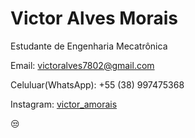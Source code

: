 # Victor Alves Morais

Estudante de Engenharia Mecatrônica

Email: [victoralves7802@gmail.com](mailto:victoralves7802@gmail.com)

Celuluar(WhatsApp): +55 (38) 997475368

Instagram: [victor_amorais](https://www.instagram.com/victor_amorais/)

😒
